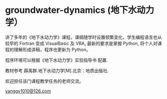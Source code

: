 # groundwater-dynamics (地下水动力学）

讲了多年的《地下水动力学》课程，课纲随学时设置频繁变化，学生编程语言也从较早的 Fortran 变成 VisualBasic 及 VBA, 最新的要求是掌握 Python, 将个人对课程的理解形成讲稿，程序也更新为 Python。

程序环境可以根据《地下水动力学》实验指导书 配置.

教材参考 薛禹群.地下水动力学[M].北京：地质出版社.

欢迎担任该门课程教学任务的老师交流。

<yanggy1010@126.com>
